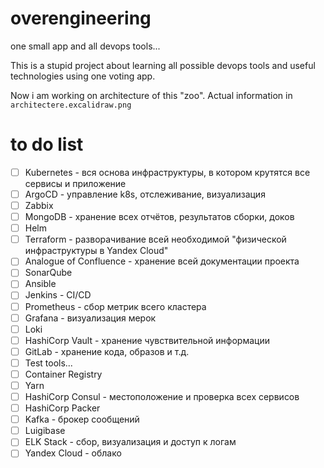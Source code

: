 # overengineering
one small app and all devops tools...

This is a stupid project about learning all possible devops tools and useful technologies using one voting app.

Now i am working on architecture of this "zoo". Actual information in `architectere.excalidraw.png`

# to do list
- [ ] Kubernetes - вся основа инфраструктуры, в котором крутятся все сервисы и приложение
- [ ] ArgoCD - управление k8s, отслеживание, визуализация
- [ ] Zabbix 
- [ ] MongoDB - хранение всех отчётов, результатов сборки, доков
- [ ] Helm
- [ ] Terraform - разворачивание всей необходимой "физической инфраструктуры в Yandex Cloud"
- [ ] Analogue of Confluence - хранение всей документации проекта
- [ ] SonarQube 
- [ ] Ansible
- [ ] Jenkins - CI/CD
- [ ] Prometheus - сбор метрик всего кластера
- [ ] Grafana - визуализация мерок
- [ ] Loki
- [ ] HashiCorp Vault - хранение чувствительной информации
- [ ] GitLab - хранение кода, образов и т.д.
- [ ] Test tools...
- [ ] Container Registry
- [ ] Yarn
- [ ] HashiCorp Consul - местоположение и проверка всех сервисов
- [ ] HashiCorp Packer
- [ ] Kafka - брокер сообщений
- [ ] Luigibase
- [ ] ELK Stack - сбор, визуализация и доступ к логам
- [ ] Yandex Cloud - облако

